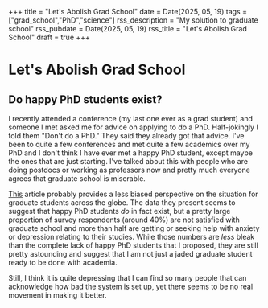 +++
title = "Let's Abolish Grad School"
date = Date(2025, 05, 19)
tags = ["grad_school","PhD","science"]
rss_description = "My solution to graduate school"
rss_pubdate = Date(2025, 05, 19)
rss_title = "Let's Abolish Grad School"
draft = true
+++

# Let's Abolish Grad School
## Do happy PhD students exist?
I recently attended a conference (my last one ever as a grad student) and someone I met asked me for advice on applying to do a PhD. Half-jokingly I told them "Don't do a PhD." They said they already got that advice. I've been to quite a few conferences and met quite a few academics over my PhD and I don't think I have ever met a happy PhD student, except maybe the ones that are just starting. I've talked about this with people who are doing postdocs or working as professors now and pretty much everyone agrees that graduate school is miserable. 

[This](https://www.nature.com/articles/d41586-022-03394-0) article probably provides a less biased perspective on the situation for graduate students across the globe. The data they present seems to suggest that happy PhD students *do* in fact exist, but a pretty large proportion of survey respondents (around 40%) are not satisfied with graduate school and more than half are getting or seeking help with anxiety or depression relating to their studies. While those numbers are *less* bleak than the complete lack of happy PhD students that I proposed, they are still pretty astounding and suggest that I am not just a jaded graduate student ready to be done with academia.

Still, I think it is quite depressing that I can find so many people that can acknowledge how bad the system is set up, yet there seems to be no real movement in making it better.